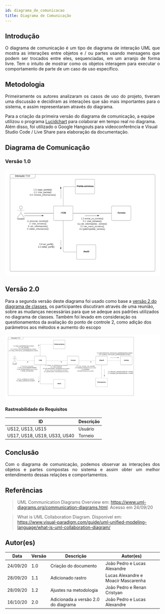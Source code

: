 ```yaml
---
id: diagrama_de_comunicacao
title: Diagrama de Comunicação
---
```



## Introdução

<p align = "justify">
O diagrama de comunicação é um tipo de diagrama de interação UML que mostra as interações entre objetos e / ou partes usando mensagens que podem ser trocados entre eles, sequenciadas, em um arranjo de forma livre. Tem o intuito de mostrar como os objetos interagem para executar o comportamento de parte de um caso de uso específico.
</p>

## Metodologia

<p align = "justify">
Primeiramente os autores analizaram os casos de uso do projeto, tiveram uma discussão e decidiram as interações que são mais importantes para o sistema, e assim representaram através do diagrama.

Para a criação da primeira versão do diagrama de comunicação, a equipe utilizou o programa <a href="https://www.lucidchart.com/">Lucidchart</a> para colaborar em tempo real no diagrama. Além disso, foi utilizado o Google Hangouts para videoconferência e Visual Studio Code / Live Share para elaboração da documentação.
</p>

## Diagrama de Comunicação

### Versão 1.0

![![diagrama de Comunicacao](../assets/diagrama_comunicacao/diagrama_comunicacao.png)](../assets/diagrama_comunicacao/diagrama_comunicacao.png)


## Versão 2.0 


Para a segunda versão deste diagrama foi usado como base a [versão 2 do diagrama de classes](./diagrama_de_classes.md), os participantes discutiram através de uma reunião, sobre as mudanças necessárias para que se adeque aos padrões utilizados no diagrama de classes. Também foi levado em consideração os questionamentos da avaliação do ponto de controle 2, como adição dos parâmetros aos métodos e aumento do escopo

![![diagrama de Comunicacao](../assets/diagrama_comunicacao/diagrama_comunicacao2.png)](../assets/diagrama_comunicacao/diagrama_comunicacao2.png)

#### Rastreabilidade de Requisitos

| ID|Descrição|
|---|---|
|US12, US13, US15 |Usuário|
|US17, US18, US19, US33, US40|Torneio|


## Conclusão

<p align = "justify">
Com o diagrama de comunicação, podemos observar as interações dos objetos e partes compostas no sistema e assim obter um melhor entendimento dessas relações e comportamentos.
</p>

## Referências

> UML Communication Diagrams Overview em: https://www.uml-diagrams.org/communication-diagrams.html. Acesso em 24/09/20

> What is UML Collaboration Diagram. Disponivel em: https://www.visual-paradigm.com/guide/uml-unified-modeling-language/what-is-uml-collaboration-diagram/

## Autor(es)

| Data | Versão | Descrição | Autor(es) |
| -- | -- | -- | -- |
| 24/09/20 | 1.0 | Criação do documento | João Pedro e Lucas Alexandre |
|28/09/20|1.1| Adicionado rastro| Lucas Alexandre e Moacir Mascarenha |
|28/09/20|1.2| Ajustes na metodologia | João Pedro e Renan Cristyan |
|16/10/20| 2.0 | Adicionada a versão 2.0 do diagrama| João Pedro e Lucas Alexandre |